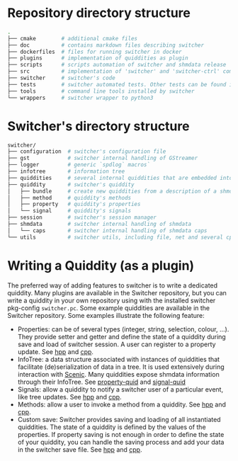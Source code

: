 Repository directory structure
=======
```bash
.
├── cmake        # additional cmake files
├── doc          # contains markdown files describing switcher
├── dockerfiles  # files for running switcher in docker
├── plugins      # implementation of quiddities as plugin
├── scripts      # scripts automation of switcher and shmdata release
├── src          # implementation of 'switcher' and 'switcher-ctrl' commands
├── switcher     # switcher's code
├── tests        # switcher automated tests. Other tests can be found in python wrapper and the plugin directory 
├── tools        # command line tools installed by switcher
└── wrappers     # switcher wrapper to python3
```

Switcher's directory structure
=======

```bash
switcher/
├── configuration  # switcher's configuration file
├── gst            # switcher internal handling of GStreamer
├── logger         # generic `spdlog` macros`
├── infotree       # information tree 
├── quiddities     # several internal quiddities that are embedded into the switcher library
├── quiddity       # switcher's quiddity
│   ├── bundle     # create new quiddities from a description of a shmdata pipeline composed of several other quiddities
│   ├── method     # quiddity's methods
│   ├── property   # quiddity's properties
│   └── signal     # quiddity's signals
├── session        # switcher's session manager
├── shmdata        # switcher internal handling of shmdata
│   └── caps       # switcher internal handling of shmdata caps
└── utils          # switcher utils, including file, net and several cpp idioms
```

Writing a Quiddity (as a plugin)   
=======

The preferred way of adding features to switcher is to write a dedicated quiddity. Many plugins are available in the Switcher repository, but you can write a quiddity in your own repository using with the installed switcher pkg-config `switcher.pc`. Some example quiddities are available in the Switcher repository. Some examples illustrate the following feature:
* Properties: can be of several types (integer, string, selection, colour, ...). They provide setter and getter and define the state of a quiddity during save and load of switcher session. A user can register to a property update. See [hpp](../plugins/example/property-quid.hpp) and [cpp](../plugins/example/property-quid.cpp).
* InfoTree: a data  structure associated with instances of quiddities that facilitate (de)serialization of data in a tree. It is used extensively during interaction with [Scenic](https://gitlab.com/sat-mtl/tools/scenic/scenic). Many quiddities expose shmdata information through their InfoTree. See [property-quid](../plugins/example/property-quid.cpp) and [signal-quid](../plugins/example/signal-quid.cpp)
* Signals: allow a quiddity to notify a switcher user of a particular event, like tree updates. See [hpp](../plugins/example/signal-quid.hpp) and [cpp](../plugins/example/signal-quid.cpp).
* Methods: allow a user to invoke a method from a quiddity. See [hpp](../plugins/example/method-quid.hpp) and [cpp](../plugins/example/method-quid.cpp).
* Custom save: Switcher provides saving and loading of all instantiated quiddities. The state of a quiddity is defined by the values of the properties. If property saving is not enough in order to define the state of your quiddity, you can handle the saving process and add your data in the switcher save file. See [hpp](../plugins/example/custom-save-plugin.hpp) and [cpp](../plugins/example/custom-save-plugin.cpp).
